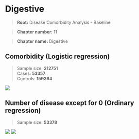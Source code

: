 # Digestive
    
> **Root:** Disease Comorbidity Analysis - Baseline

> **Chapter number:** 11  

> **Chapter name:** Digestive  

## Comorbidity (Logistic regression)
> Sample size: **212751**  
> Cases: **53357**  
> Controls: **159394**
<img src="/Chapter/Figures/Baseline/LG/Chapter_11.png"/>
<CsvTable src="/public/Chapter/Data/Baseline/LG/LG_Chapter_11.csv" label="🔍 View full results" />

## Number of disease except for 0 (Ordinary regression)
> Sample size: **53378**
<img src="/Chapter/Figures/Baseline/Histogram/Chapter_11_ba.png"/>
<CsvTable src="/public/Chapter/Data/Baseline/Histogram/Chapter_11_ba.csv" label="🔍 View full results" />
        
<img src="/Chapter/Figures/Baseline/ORD/Chapter_11.png"/>
<CsvTable src="/public/Chapter/Data/Baseline/ORD/ORD_Chapter_11.csv" label="🔍 View full results" />
